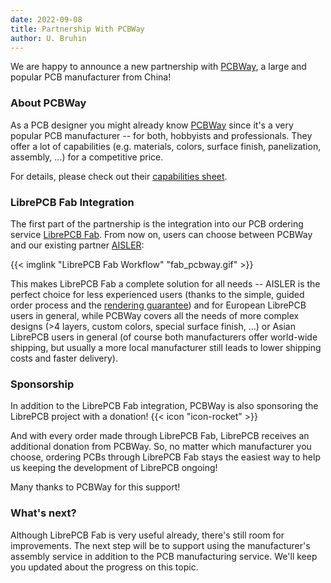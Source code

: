 ```yaml
---
date: 2022-09-08
title: Partnership With PCBWay
author: U. Bruhin
---
```


We are happy to announce a new partnership with
[PCBWay](https://www.pcbway.com), a large and popular PCB manufacturer from
China!

### About PCBWay

As a PCB designer you might already know [PCBWay](https://www.pcbway.com)
since it's a very popular PCB manufacturer -- for both, hobbyists and
professionals. They offer a lot of capabilities (e.g. materials, colors,
surface finish, panelization, assembly, ...) for a competitive price.

For details, please check out their
[capabilities sheet](https://www.pcbway.com/capabilities.html).

### LibrePCB Fab Integration

The first part of the partnership is the integration into our PCB ordering
service [LibrePCB Fab](https://fab.librepcb.org). From now on, users can
choose between PCBWay and our existing partner [AISLER](https://aisler.net):

{{< imglink "LibrePCB Fab Workflow" "fab_pcbway.gif" >}}

This makes LibrePCB Fab a complete solution for all needs -- AISLER is the
perfect choice for less experienced users (thanks to the simple, guided order
process and the
[rendering guarantee](https://aisler.community/t/the-rendering-guarantee/55))
and for European LibrePCB users in general, while PCBWay covers all the needs
of more complex designs (>4 layers, custom colors, special surface finish, ...)
or Asian LibrePCB users in general (of course both manufacturers offer
world-wide shipping, but usually a more local manufacturer still leads to
lower shipping costs and faster delivery).

### Sponsorship

In addition to the LibrePCB Fab integration, PCBWay is also sponsoring the
LibrePCB project with a donation! {{< icon "icon-rocket" >}}

And with every order made through LibrePCB Fab, LibrePCB receives an additional
donation from PCBWay. So, no matter which manufacturer you choose, ordering
PCBs through LibrePCB Fab stays the easiest way to help us keeping the
development of LibrePCB ongoing!

Many thanks to PCBWay for this support!

### What's next?

Although LibrePCB Fab is very useful already, there's still room for
improvements. The next step will be to support using the manufacturer's
assembly service in addition to the PCB manufacturing service. We'll keep
you updated about the progress on this topic.

